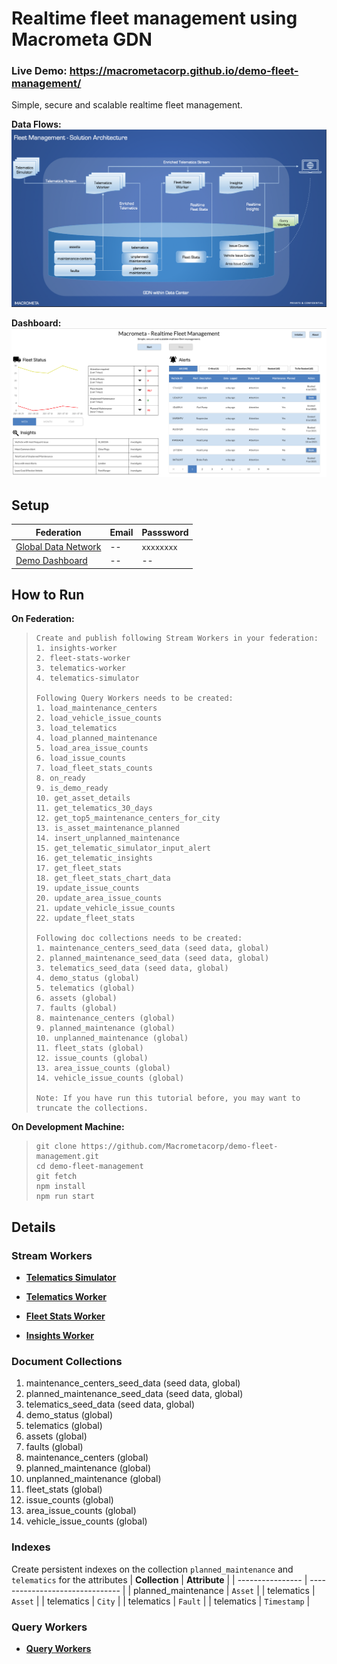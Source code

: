 # Realtime fleet management using Macrometa GDN

### Live Demo: https://macrometacorp.github.io/demo-fleet-management/

Simple, secure and scalable realtime fleet management.

**Data Flows:**
![fleet-management-flows.png](fleet-management-flows.png)

**Dashboard:**
![fleet-management-dashboard.png](fleet-management-dashboard.png)

## Setup

| **Federation**                                        | **Email**                   | **Passsword** |
| ----------------------------------------------------- | --------------------------- | ------------- |
| [Global Data Network](https://gdn.paas.macrometa.io/) | --                          | `xxxxxxxx`    |
| [Demo Dashboard](https://macrometacorp.github.io/demo-fleet-management/)                                 | --                          | --            |

## How to Run

**On Federation:**

> ```
> Create and publish following Stream Workers in your federation:
> 1. insights-worker
> 2. fleet-stats-worker
> 3. telematics-worker
> 4. telematics-simulator
>
> Following Query Workers needs to be created:
> 1. load_maintenance_centers
> 2. load_vehicle_issue_counts
> 3. load_telematics
> 4. load_planned_maintenance
> 5. load_area_issue_counts
> 6. load_issue_counts
> 7. load_fleet_stats_counts
> 8. on_ready
> 9. is_demo_ready
> 10. get_asset_details
> 11. get_telematics_30_days
> 12. get_top5_maintenance_centers_for_city
> 13. is_asset_maintenance_planned
> 14. insert_unplanned_maintenance
> 15. get_telematic_simulator_input_alert
> 16. get_telematic_insights
> 17. get_fleet_stats
> 18. get_fleet_stats_chart_data
> 19. update_issue_counts
> 20. update_area_issue_counts
> 21. update_vehicle_issue_counts
> 22. update_fleet_stats
>
> Following doc collections needs to be created:
> 1. maintenance_centers_seed_data (seed data, global)
> 2. planned_maintenance_seed_data (seed data, global)
> 3. telematics_seed_data (seed data, global)
> 4. demo_status (global)
> 5. telematics (global)
> 6. assets (global)
> 7. faults (global)
> 8. maintenance_centers (global)
> 9. planned_maintenance (global)
> 10. unplanned_maintenance (global)
> 11. fleet_stats (global)
> 12. issue_counts (global)
> 13. area_issue_counts (global)
> 14. vehicle_issue_counts (global)
>
> Note: If you have run this tutorial before, you may want to truncate the collections.
> ```

**On Development Machine:**

> ```
> git clone https://github.com/Macrometacorp/demo-fleet-management.git
> cd demo-fleet-management
> git fetch
> npm install
> npm run start
> ```

## Details

### Stream Workers

- **[Telematics Simulator](stream-apps/telematics-simulator.md)**

- **[Telematics Worker](stream-apps/telematics-worker.md)**

- **[Fleet Stats Worker](stream-apps/fleet-stats-worker.md)**

- **[Insights Worker](stream-apps/insights-worker.md)**

### Document Collections

1. maintenance_centers_seed_data (seed data, global)
2. planned_maintenance_seed_data (seed data, global)
3. telematics_seed_data (seed data, global)
4. demo_status (global)
5. telematics (global)
6. assets (global)
7. faults (global)
8. maintenance_centers (global)
9. planned_maintenance (global)
10. unplanned_maintenance (global)
11. fleet_stats (global)
12. issue_counts (global)
13. area_issue_counts (global)
14. vehicle_issue_counts (global)

### Indexes

Create persistent indexes on the collection `planned_maintenance` and `telematics` for the attributes
| **Collection** | **Attribute** |
| ---------------- | ------------------------------- |
| planned_maintenance | `Asset` |
| telematics | `Asset` |
| telematics | `City` |
| telematics | `Fault` |
| telematics | `Timestamp` |


### Query Workers

- **[Query Workers](stream-apps/query-worker.md)**